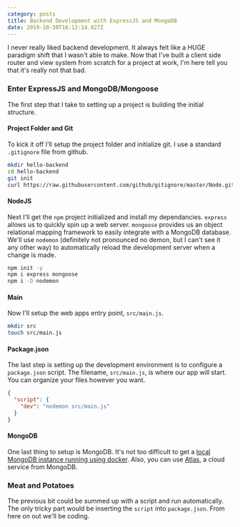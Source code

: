 ```yaml
---
category: posts
title: Backend Development with ExpressJS and MongoDB
date: 2019-10-30T16:12:14.827Z
---
```

I never really liked backend development. It always felt like a HUGE paradigm shift that I wasn't able to make. Now that I've built a client side router and view system from scratch for a project at work, I'm here tell you that it's really not that bad.

<!-- end -->

### Enter ExpressJS and MongoDB/Mongoose

The first step that I take to setting up a project is building the initial structure.

#### Project Folder and Git

To kick it off I'll setup the project folder and initialize git. I use a standard `.gitignore` file from github.

```bash
mkdir hello-backend
cd hello-backend
git init
curl https://raw.githubusercontent.com/github/gitignore/master/Node.gitignore -o .gitignore
```

#### NodeJS

Next I'll get the `npm` project initialized and install my dependancies. `express` allows us to quickly spin up a web server. `mongoose` provides us an object relational mapping framework to easily integrate with a MongoDB database. We'll use `nodemon` (definitely not pronounced no demon, but I can't see it any other way) to automatically reload the development server when a change is made.

```bash
npm init -y
npm i express mongoose
npm i -D nodemon
```

#### Main

Now I'll setup the web apps entry point, `src/main.js`.

```bash
mkdir src
touch src/main.js
```

#### Package.json

The last step is setting up the development environment is to configure a `package.json` script. The filename, `src/main.js`, is where our app will start. You can organize your files however you want.

```json
{
  "script": {
    "dev": "nodemon src/main.js"
  }
}
```

#### MongoDB

One last thing to setup is MongoDB. It's not too difficult to get a [local MongoDB instance running using docker](https://hub.docker.com/_/mongo). Also, you can use [Atlas](https://www.mongodb.com/cloud/atlas), a cloud service from MongoDB.

### Meat and Potatoes

The previous bit could be summed up with a script and run automatically. The only tricky part would be inserting the `script` into `package.json`. From here on out we'll be coding.

